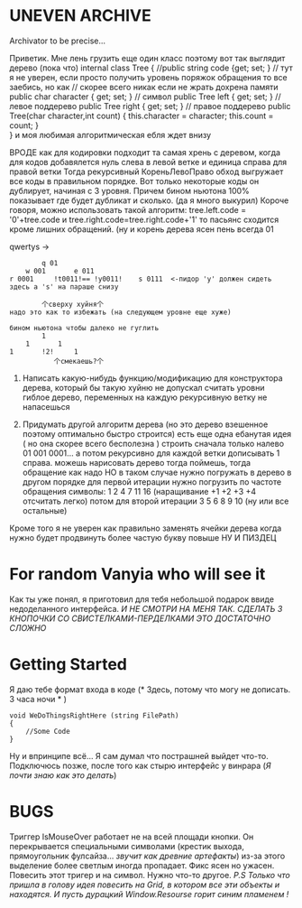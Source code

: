 # UNEVEN ARCHIVE
Archivator to be precise... 

Приветик. Мне лень грузить еще один класс поэтому вот так выглядит дерево (пока что)
internal class Tree
        { 
	    //public string code {get; set; } // тут я не уверен, если просто получить уровень поряжок обращения то все заебись, но как
	    				      // скорее всего никак если не жрать дохрена памяти
            public char character { get; set; } // символ
            public Tree left { get; set; } // левое поддерево
            public Tree right { get; set; } // правое поддерево
            public Tree(char character,int count)
            {
                this.character = character;
                this.count = count;
            }           
        }
и моя любимая алгоритмическая ебля ждет внизу
	
ВРОДЕ как для кодировки подходит та самая хрень с деревом, когда для кодов добавялется нуль слева в левой ветке и единица справа для правой ветки
Тогда рекурсивный КореньЛевоПраво обход выгружает все коды в правильном порядке.
Вот только некоторые коды он дублирует, начиная с 3 уровня. 
Причем бином ньютона 100% показывает где будет дубликат и сколько. (да я много выкурил)
Короче говоря, можно использовать такой алгоритм: tree.left.code = '0'+tree.code и tree.right.code=tree.right.code+'1'
то пасьянс сходится кроме лишних обращений. (ну и корень дерева ясен пень всегда 01

qwertys -> 	

			
			q 01 
		w 001		e 011
	r 0001	   !t0011!== !y0011!	s 0111  <-пидор 'y' должен сидеть здесь а 's' на параше снизу
	
		    个сверху хуйня个
	надо это как то избежать (на следующем уровне еще хуже)
		 
	бином ньютона чтобы далеко не гуглить
			1
		1		1
	1		!2!		1
	           个смекаешь?个
		
1) Написать какую-нибудь функцию/модификацию для конструктора дерева, который бы такую хуйню не допускал
	считать уровни гиблое дерево, переменных на каждую рекурсивную ветку не напасешься
	
2) Придумать другой алгоритм дерева (но это дерево взешенное поэтому оптимально быстро строится)
есть  еще одна ебанутая идея ( но она скорее всего бесполезна )
	строить сначала только налево 01 001 0001...
	а потом рекурсивно для каждой ветки дописывать 1 справа. 
	можешь нарисовать дерево тогда поймешь, тогда обращение как надо 
	НО в таком случае нужно погружать в дерево в другом порядке
	для первой итерации нужно погрузить по частоте обращения символы:
		1 2 4 7 11 16  (наращивание +1 +2 +3 +4 отсчитать легко)
	потом для второй итерации
		3 5 6 8 9 10 (ну или все остальные)
		
Кроме того я не уверен как правильно заменять ячейки дерева когда нужно будет продвинуть более частую букву повыше
НУ И ПИЗДЕЦ 
	
# For random Vanyia who will see it

Как ты уже понял, я приготовил для тебя небольшой подарок ввиде недоделанного интерфейса.
*И НЕ СМОТРИ НА МЕНЯ ТАК. СДЕЛАТЬ 3 КНОПОЧКИ СО СВИСТЕЛКАМИ-ПЕРДЕЛКАМИ ЭТО ДОСТАТОЧНО СЛОЖНО*

# Getting Started

Я даю тебе формат входа в коде (* Здесь, потому что могу не дописать. 3 часа ночи * )

```
void WeDoThingsRightHere (string FilePath)
{
	//Some Code
}
```
Ну и впринципе всё... Я сам думал что пострашней выйдет что-то. Подключюсь позже, после того как стырю интерфейс у винрара (*Я почти знаю как это делать*)

# BUGS

Триггер IsMouseOver работает не на всей площади кнопки. Он перекрывается специальными символами 
(крестик выхода, прямоугольник фулсайза... *звучит как древние артефакты*)
из-за этого выделение более светлым иногда пропадает.
Фикс ясен но ужасен. Повесить этот тригер и на символ. 
Нужно что-то другое.
*P.S Только что пришла в голову идея повесить на Grid, в котором все эти объекты и находятся.
И пусть дурацкий Window.Resourse горит синим пламенем !*
